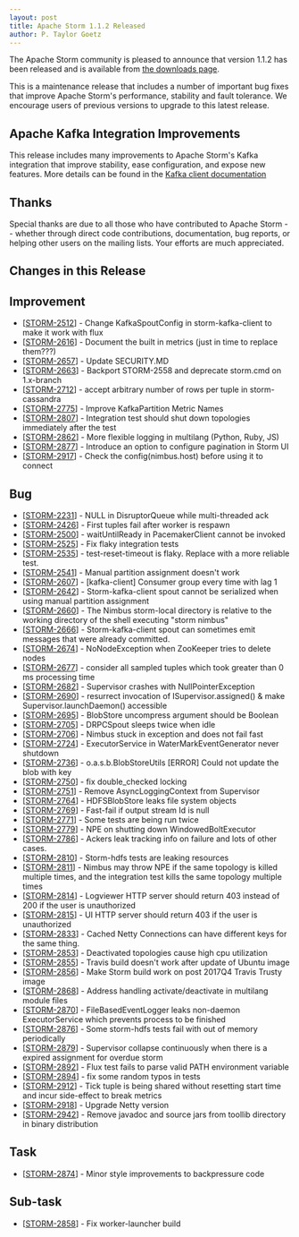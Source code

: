 ```yaml
---
layout: post
title: Apache Storm 1.1.2 Released
author: P. Taylor Goetz
---
```


The Apache Storm community is pleased to announce that version 1.1.2 has been released and is available from [the downloads page](/downloads.html).

This is a maintenance release that includes a number of important bug fixes that improve Apache Storm's performance, stability and fault tolerance. We encourage users of previous versions to upgrade to this latest release.

Apache Kafka Integration Improvements
------------------------------
This release includes many improvements to Apache Storm's Kafka integration that improve stability, ease configuration, and expose new features. More details can be found in the
[Kafka client documentation](/releases/1.1.2/storm-kafka-client.html)


Thanks
------
Special thanks are due to all those who have contributed to Apache Storm -- whether through direct code contributions, documentation, bug reports, or helping other users on the mailing lists. Your efforts are much appreciated.


Changes in this Release
---------

<h2>Improvement</h2>
<ul>
<li>[<a href="https://issues.apache.org/jira/browse/STORM-2512">STORM-2512</a>] - Change KafkaSpoutConfig in storm-kafka-client to make it work with flux</li>
<li>[<a href="https://issues.apache.org/jira/browse/STORM-2616">STORM-2616</a>] - Document the built in metrics (just in time to replace them???)</li>
<li>[<a href="https://issues.apache.org/jira/browse/STORM-2657">STORM-2657</a>] - Update SECURITY.MD </li>
<li>[<a href="https://issues.apache.org/jira/browse/STORM-2663">STORM-2663</a>] - Backport STORM-2558 and deprecate storm.cmd on 1.x-branch</li>
<li>[<a href="https://issues.apache.org/jira/browse/STORM-2712">STORM-2712</a>] - accept arbitrary number of rows per tuple in storm-cassandra</li>
<li>[<a href="https://issues.apache.org/jira/browse/STORM-2775">STORM-2775</a>] - Improve KafkaPartition Metric Names</li>
<li>[<a href="https://issues.apache.org/jira/browse/STORM-2807">STORM-2807</a>] - Integration test should shut down topologies immediately after the test</li>
<li>[<a href="https://issues.apache.org/jira/browse/STORM-2862">STORM-2862</a>] - More flexible logging in multilang (Python, Ruby, JS)</li>
<li>[<a href="https://issues.apache.org/jira/browse/STORM-2877">STORM-2877</a>] - Introduce an option to configure pagination in Storm UI </li>
<li>[<a href="https://issues.apache.org/jira/browse/STORM-2917">STORM-2917</a>] - Check the config(nimbus.host) before using it to connect</li>
</ul>
<h2>Bug</h2>
<ul>
<li>[<a href="https://issues.apache.org/jira/browse/STORM-2231">STORM-2231</a>] - NULL in DisruptorQueue while multi-threaded ack</li>
<li>[<a href="https://issues.apache.org/jira/browse/STORM-2426">STORM-2426</a>] - First tuples fail after worker is respawn</li>
<li>[<a href="https://issues.apache.org/jira/browse/STORM-2500">STORM-2500</a>] - waitUntilReady in PacemakerClient cannot be invoked</li>
<li>[<a href="https://issues.apache.org/jira/browse/STORM-2525">STORM-2525</a>] - Fix flaky integration tests</li>
<li>[<a href="https://issues.apache.org/jira/browse/STORM-2535">STORM-2535</a>] - test-reset-timeout is flaky. Replace with a more reliable test.</li>
<li>[<a href="https://issues.apache.org/jira/browse/STORM-2541">STORM-2541</a>] - Manual partition assignment doesn't work</li>
<li>[<a href="https://issues.apache.org/jira/browse/STORM-2607">STORM-2607</a>] - [kafka-client] Consumer group every time with lag 1</li>
<li>[<a href="https://issues.apache.org/jira/browse/STORM-2642">STORM-2642</a>] - Storm-kafka-client spout cannot be serialized when using manual partition assignment</li>
<li>[<a href="https://issues.apache.org/jira/browse/STORM-2660">STORM-2660</a>] - The Nimbus storm-local directory is relative to the working directory of the shell executing "storm nimbus"</li>
<li>[<a href="https://issues.apache.org/jira/browse/STORM-2666">STORM-2666</a>] - Storm-kafka-client spout can sometimes emit messages that were already committed. </li>
<li>[<a href="https://issues.apache.org/jira/browse/STORM-2674">STORM-2674</a>] - NoNodeException when ZooKeeper tries to delete nodes</li>
<li>[<a href="https://issues.apache.org/jira/browse/STORM-2677">STORM-2677</a>] - consider all sampled tuples which took greater than 0 ms processing time</li>
<li>[<a href="https://issues.apache.org/jira/browse/STORM-2682">STORM-2682</a>] - Supervisor crashes with NullPointerException</li>
<li>[<a href="https://issues.apache.org/jira/browse/STORM-2690">STORM-2690</a>] - resurrect invocation of ISupervisor.assigned() & make Supervisor.launchDaemon() accessible</li>
<li>[<a href="https://issues.apache.org/jira/browse/STORM-2695">STORM-2695</a>] - BlobStore uncompress argument should be Boolean</li>
<li>[<a href="https://issues.apache.org/jira/browse/STORM-2705">STORM-2705</a>] - DRPCSpout sleeps twice when idle</li>
<li>[<a href="https://issues.apache.org/jira/browse/STORM-2706">STORM-2706</a>] - Nimbus stuck in exception and does not fail fast</li>
<li>[<a href="https://issues.apache.org/jira/browse/STORM-2724">STORM-2724</a>] - ExecutorService in WaterMarkEventGenerator never shutdown</li>
<li>[<a href="https://issues.apache.org/jira/browse/STORM-2736">STORM-2736</a>] - o.a.s.b.BlobStoreUtils [ERROR] Could not update the blob with key</li>
<li>[<a href="https://issues.apache.org/jira/browse/STORM-2750">STORM-2750</a>] - fix double_checked locking</li>
<li>[<a href="https://issues.apache.org/jira/browse/STORM-2751">STORM-2751</a>] - Remove AsyncLoggingContext from Supervisor</li>
<li>[<a href="https://issues.apache.org/jira/browse/STORM-2764">STORM-2764</a>] - HDFSBlobStore leaks file system objects</li>
<li>[<a href="https://issues.apache.org/jira/browse/STORM-2769">STORM-2769</a>] - Fast-fail if output stream Id is null </li>
<li>[<a href="https://issues.apache.org/jira/browse/STORM-2771">STORM-2771</a>] - Some tests are being run twice</li>
<li>[<a href="https://issues.apache.org/jira/browse/STORM-2779">STORM-2779</a>] - NPE on shutting down WindowedBoltExecutor</li>
<li>[<a href="https://issues.apache.org/jira/browse/STORM-2786">STORM-2786</a>] - Ackers leak tracking info on failure and lots of other cases.</li>
<li>[<a href="https://issues.apache.org/jira/browse/STORM-2810">STORM-2810</a>] - Storm-hdfs tests are leaking resources</li>
<li>[<a href="https://issues.apache.org/jira/browse/STORM-2811">STORM-2811</a>] - Nimbus may throw NPE if the same topology is killed multiple times, and the integration test kills the same topology multiple times</li>
<li>[<a href="https://issues.apache.org/jira/browse/STORM-2814">STORM-2814</a>] - Logviewer HTTP server should return 403 instead of 200 if the user is unauthorized</li>
<li>[<a href="https://issues.apache.org/jira/browse/STORM-2815">STORM-2815</a>] - UI HTTP server should return 403 if the user is unauthorized</li>
<li>[<a href="https://issues.apache.org/jira/browse/STORM-2833">STORM-2833</a>] - Cached Netty Connections can have different keys for the same thing.</li>
<li>[<a href="https://issues.apache.org/jira/browse/STORM-2853">STORM-2853</a>] - Deactivated topologies cause high cpu utilization</li>
<li>[<a href="https://issues.apache.org/jira/browse/STORM-2855">STORM-2855</a>] - Travis build doesn't work after update of Ubuntu image</li>
<li>[<a href="https://issues.apache.org/jira/browse/STORM-2856">STORM-2856</a>] - Make Storm build work on post 2017Q4 Travis Trusty image</li>
<li>[<a href="https://issues.apache.org/jira/browse/STORM-2868">STORM-2868</a>] - Address handling activate/deactivate in multilang module files</li>
<li>[<a href="https://issues.apache.org/jira/browse/STORM-2870">STORM-2870</a>] - FileBasedEventLogger leaks non-daemon ExecutorService which prevents process to be finished</li>
<li>[<a href="https://issues.apache.org/jira/browse/STORM-2876">STORM-2876</a>] - Some storm-hdfs tests fail with out of memory periodically</li>
<li>[<a href="https://issues.apache.org/jira/browse/STORM-2879">STORM-2879</a>] - Supervisor collapse continuously when there is a expired assignment for overdue storm</li>
<li>[<a href="https://issues.apache.org/jira/browse/STORM-2892">STORM-2892</a>] - Flux test fails to parse valid PATH environment variable</li>
<li>[<a href="https://issues.apache.org/jira/browse/STORM-2894">STORM-2894</a>] - fix some random typos in tests</li>
<li>[<a href="https://issues.apache.org/jira/browse/STORM-2912">STORM-2912</a>] - Tick tuple is being shared without resetting start time and incur side-effect to break metrics</li>
<li>[<a href="https://issues.apache.org/jira/browse/STORM-2918">STORM-2918</a>] - Upgrade Netty version</li>
<li>[<a href="https://issues.apache.org/jira/browse/STORM-2942">STORM-2942</a>] - Remove javadoc and source jars from toollib directory in binary distribution</li>
</ul>
<h2>Task</h2>
<ul>
<li>[<a href="https://issues.apache.org/jira/browse/STORM-2874">STORM-2874</a>] - Minor style improvements to backpressure code</li>
</ul>
<h2>Sub-task</h2>
<ul>
<li>[<a href="https://issues.apache.org/jira/browse/STORM-2858">STORM-2858</a>] - Fix worker-launcher build</li>
</ul>
</body>
</html>

